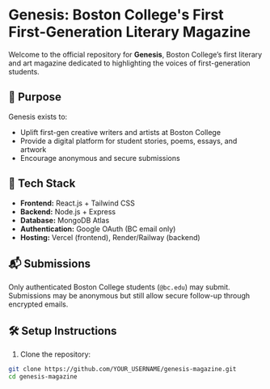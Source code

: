# Genesis: Boston College's First First-Generation Literary Magazine

Welcome to the official repository for **Genesis**, Boston College’s first literary and art magazine dedicated to highlighting the voices of first-generation students.

## 🌟 Purpose
Genesis exists to:
- Uplift first-gen creative writers and artists at Boston College
- Provide a digital platform for student stories, poems, essays, and artwork
- Encourage anonymous and secure submissions

## 🧱 Tech Stack
- **Frontend:** React.js + Tailwind CSS
- **Backend:** Node.js + Express
- **Database:** MongoDB Atlas
- **Authentication:** Google OAuth (BC email only)
- **Hosting:** Vercel (frontend), Render/Railway (backend)

## 📬 Submissions
Only authenticated Boston College students (`@bc.edu`) may submit. Submissions may be anonymous but still allow secure follow-up through encrypted emails.

## 🛠️ Setup Instructions
1. Clone the repository:
```bash
git clone https://github.com/YOUR_USERNAME/genesis-magazine.git
cd genesis-magazine
